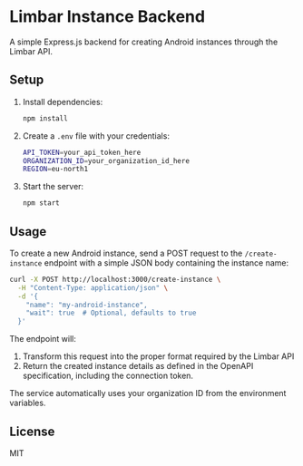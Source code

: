 # Limbar Instance Backend

A simple Express.js backend for creating Android instances through the Limbar API.

## Setup

1. Install dependencies:

   ```bash
   npm install
   ```

2. Create a `.env` file with your credentials:

   ```bash
   API_TOKEN=your_api_token_here
   ORGANIZATION_ID=your_organization_id_here
   REGION=eu-north1
   ```

3. Start the server:

   ```bash
   npm start
   ```

## Usage

To create a new Android instance, send a POST request to the `/create-instance` endpoint with a simple JSON body containing the instance name:

```bash
curl -X POST http://localhost:3000/create-instance \
  -H "Content-Type: application/json" \
  -d '{
    "name": "my-android-instance",
    "wait": true  # Optional, defaults to true
  }'
```

The endpoint will:

1. Transform this request into the proper format required by the Limbar API
2. Return the created instance details as defined in the OpenAPI specification, including the connection token.

The service automatically uses your organization ID from the environment variables.

## License

MIT
